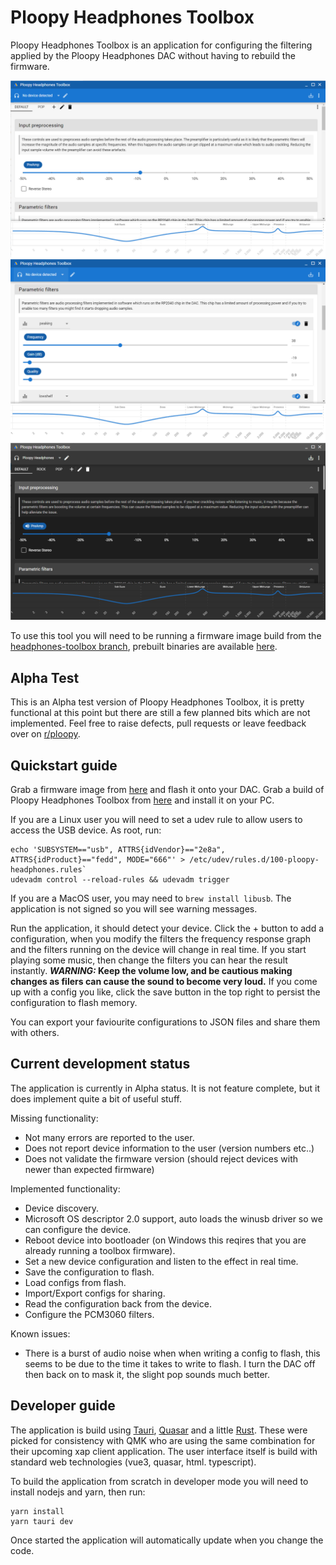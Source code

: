 # Ploopy Headphones Toolbox

Ploopy Headphones Toolbox is an application for configuring the filtering applied by the Ploopy Headphones DAC without having to rebuild the firmware.

![Screenshot Ploopy Headphones Toolbox.](screenshot.png)
![Screenshot Ploopy Headphones Toolbox.](screenshot-2.png)
![Dark mode screenshot Ploopy Headphones Toolbox.](screenshot-3.png)

To use this tool you will need to be running a firmware image build from the [headphones-toolbox branch](https://github.com/george-norton/headphones/tree/headphones-toolbox), prebuilt binaries are available [here](https://github.com/george-norton/headphones/releases/tag/headphones-toolbox-alpha-v1).

## Alpha Test

This is an Alpha test version of Ploopy Headphones Toolbox, it is pretty functional at this point but there are still a few planned bits which are not implemented. Feel free to raise defects, pull requests or leave feedback over on [r/ploopy](https://www.reddit.com/r/ploopy).

## Quickstart guide

Grab a firmware image from [here](https://github.com/george-norton/headphones/releases/tag/headphones-toolbox-alpha-v2) and flash it onto your DAC.
Grab a build of Ploopy Headphones Toolbox from [here](https://github.com/george-norton/headphones-toolbox/releases/tag/headphones-toolbox-alpha-v4) and install it on your PC.

If you are a Linux user you will need to set a udev rule to allow users to access the USB device. As root, run:
```
echo 'SUBSYSTEM=="usb", ATTRS{idVendor}=="2e8a", ATTRS{idProduct}=="fedd", MODE="666"' > /etc/udev/rules.d/100-ploopy-headphones.rules`
udevadm control --reload-rules && udevadm trigger
```

If you are a MacOS user, you may need to `brew install libusb`. The application is not signed so you will see warning messages.

Run the application, it should detect your device. Click the + button to add a configuration, when you modify the filters the frequency response graph and the filters running on the device will change in real time. If you start playing some music, then change the filters you can hear the result instantly. **_WARNING:_ Keep the volume low, and be cautious making changes as filers can cause the sound to become very loud.**
If you come up with a config you like, click the save button in the top right to persist the configuration to flash memory.

You can export your faviourite configurations to JSON files and share them with others.

## Current development status

The application is currently in Alpha status. It is not feature complete, but it does implement quite a bit of useful stuff.

Missing functionality:
- Not many errors are reported to the user.
- Does not report device information to the user (version numbers etc..)
- Does not validate the firmware version (should reject devices with newer than expected firmware)

Implemented functionality:
- Device discovery.
- Microsoft OS descriptor 2.0 support, auto loads the winusb driver so we can configure the device.
- Reboot device into bootloader (on Windows this reqires that you are already running a toolbox firmware).
- Set a new device configuration and listen to the effect in real time.
- Save the configuration to flash.
- Load configs from flash.
- Import/Export configs for sharing.
- Read the configuration back from the device.
- Configure the PCM3060 filters.

Known issues:
- There is a burst of audio noise when when writing a config to flash, this seems to be due to the time it takes to write to flash. I turn the DAC off then back on to mask it, the slight pop sounds much better.

## Developer guide

The application is build using [Tauri](https://tauri.app/), [Quasar](https://quasar.dev/) and a little [Rust](https://www.rust-lang.org/). These were picked for consistency with QMK who are using the same combination for their upcoming xap client application. The user interface itself is build with standard web technologies (vue3, quasar, html. typescript).

To build the application from scratch in developer mode you will need to install nodejs and yarn, then run:
```
yarn install
yarn tauri dev
```
Once started the application will automatically update when you change the code.